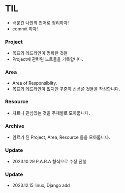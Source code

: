 # TIL

- 배운건 나만의 언어로 정리하자!
- commit 하자!

### Project
- 목표와 데드라인이 명확한 것들
- Project에 관련된 노트들을 기록합니다.

### Area
- Area of Responsiblity.
- 목표와 데드라인이 없지만 꾸준히 신셩쓸 것들을 작성합니다.

### Resource
- 자료나 관심있는 것을 주제별로 모아둡니다.

### Archive
- 완료가 된 Project, Area, Resource 들을 모아둡니다.



### Update
- 2023.10.29 P.A.R.A 형식으로 수정 진행

### Update
- 2023.12.15 linux, Django add